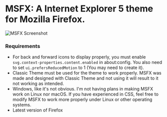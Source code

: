 # MSFX: A Internet Explorer 5 theme for Mozilla Firefox.

![MSFX Screenshot](https://media.discordapp.net/attachments/758913738136354848/1047743808529518692/image.png)

### Requirements
- For back and forward icons to display properly, you must enable `svg.context-properties.content.enabled` in about:config. You also need to set `ui.prefersReducedMotion` to 1 (You may need to create it).
- Classic Theme must be used for the theme to work properly. MSFX was made and designed with Classic Theme and not using it will result to it not working as intended.
- Windows, like it's not obvious. I'm not having plans in making MSFX work on Linux nor macOS. If you have experienced in CSS, feel free to modify MSFX to work more properly under Linux or other operating systems.
- Latest version of Firefox
